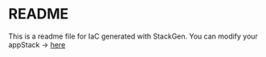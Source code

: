 # README
This is a readme file for IaC generated with StackGen.
You can modify your appStack -> [here](http://main.dev.stackgen.com/appstacks/6d57819f-2819-468e-994e-56b99dec57a9)
